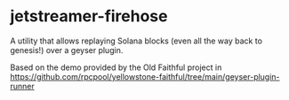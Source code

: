 # jetstreamer-firehose

A utility that allows replaying Solana blocks (even all the way back to genesis!) over a geyser
plugin.

Based on the demo provided by the Old Faithful project in
https://github.com/rpcpool/yellowstone-faithful/tree/main/geyser-plugin-runner
